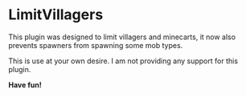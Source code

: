 # LimitVillagers
This plugin was designed to limit villagers and minecarts, it now also prevents spawners from spawning some mob types.

This is use at your own desire.
I am not providing any support for this plugin.

**Have fun!**

